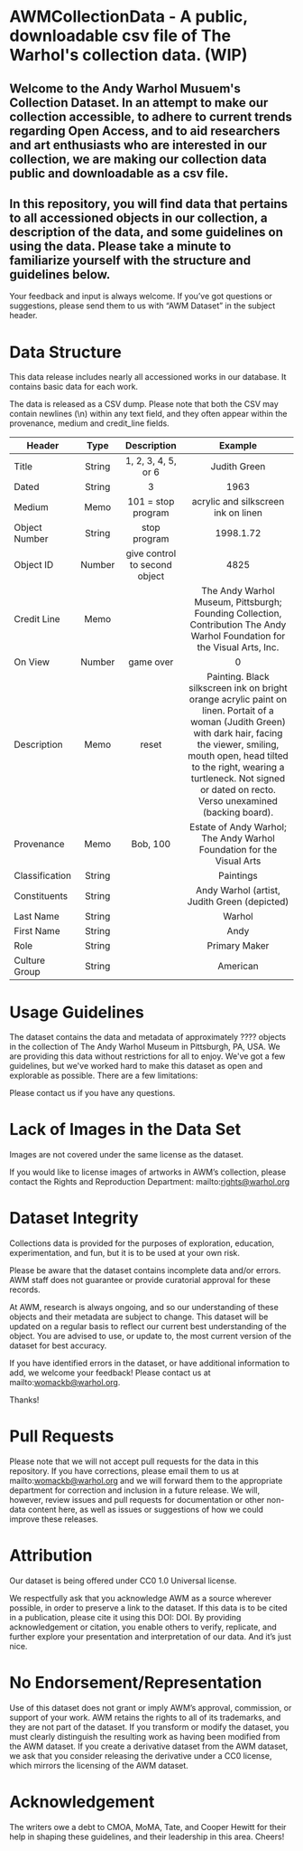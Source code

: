 # AWMCollectionData - A public, downloadable csv file of The Warhol's collection data. (WIP)

## Welcome to the Andy Warhol Musuem's Collection Dataset. In an attempt to make our collection accessible, to adhere to current trends regarding Open Access, and to aid researchers and art enthusiasts who are interested in our collection, we are making our collection data public and downloadable as a csv file.

## In this repository, you will find data that pertains to all accessioned objects in our collection, a description of the data, and some guidelines on using the data. Please take a minute to familiarize yourself with the structure and guidelines below.

Your feedback and input is always welcome. If you’ve got questions or suggestions, please send them to us with “AWM Dataset” in the subject header.

# Data Structure
This data release includes nearly all accessioned works in our database. It contains basic data for each work.

The data is released as a CSV dump. Please note that both the CSV may contain newlines (\n) within any text field, and they often appear within the provenance, medium and credit_line fields.

| Header |   Type   |   Description   |   Example    |
|----------|:---------:|:----------:|:----------:|
| Title | String | 1, 2, 3, 4, 5, or 6 | Judith Green |
| Dated | String | 3 | 1963 |
| Medium | Memo | 101 = stop program | acrylic and silkscreen ink on linen |
| Object Number | String | stop program | 1998.1.72 |
| Object ID | Number | give control to second object | 4825 |
| Credit Line | Memo |  | The Andy Warhol Museum, Pittsburgh; Founding Collection, Contribution The Andy Warhol Foundation for the Visual Arts, Inc. |
| On View | Number | game over | 0 |
| Description | Memo | reset | Painting. Black silkscreen ink on bright orange acrylic paint on linen. Portait of a woman (Judith Green) with dark hair, facing the viewer, smiling, mouth open, head tilted to the right, wearing a turtleneck. Not signed or dated on recto.  Verso unexamined (backing board). |
| Provenance | Memo | Bob, 100 | Estate of Andy Warhol; The Andy Warhol Foundation for the Visual Arts |
| Classification | String |  | Paintings |
| Constituents | String |  | Andy Warhol (artist, Judith Green (depicted) |
| Last Name | String |  | Warhol |
| First Name| String |  | Andy |
| Role | String |  | Primary Maker|
| Culture Group | String |  | American |

# Usage Guidelines
The dataset contains the data and metadata of approximately ???? objects in the collection of The Andy Warhol Museum in Pittsburgh, PA, USA. We are providing this data without restrictions for all to enjoy. We've got a few guidelines, but we've worked hard to make this dataset as open and explorable as possible. There are a few limitations:

Please contact us if you have any questions.

# Lack of Images in the Data Set
Images are not covered under the same license as the dataset.

If you would like to license images of artworks in AWM’s collection, please contact the Rights and Reproduction Department: mailto:rights@warhol.org

# Dataset Integrity
Collections data is provided for the purposes of exploration, education, experimentation, and fun, but it is to be used at your own risk.

Please be aware that the dataset contains incomplete data and/or errors. AWM staff does not guarantee or provide curatorial approval for these records.

At AWM, research is always ongoing, and so our understanding of these objects and their metadata are subject to change. This dataset will be updated on a regular basis to reflect our current best understanding of the object. You are advised to use, or update to, the most current version of the dataset for best accuracy.

If you have identified errors in the dataset, or have additional information to add, we welcome your feedback! Please contact us at mailto:womackb@warhol.org.

Thanks!

# Pull Requests
Please note that we will not accept pull requests for the data in this repository. If you have corrections, please email them to us at mailto:womackb@warhol.org and we will forward them to the appropriate department for correction and inclusion in a future release. We will, however, review issues and pull requests for documentation or other non-data content here, as well as issues or suggestions of how we could improve these releases.

# Attribution
Our dataset is being offered under CC0 1.0 Universal license.

We respectfully ask that you acknowledge AWM as a source wherever possible, in order to preserve a link to the dataset. If this data is to be cited in a publication, please cite it using this DOI: DOI. By providing acknowledgement or citation, you enable others to verify, replicate, and further explore your presentation and interpretation of our data. And it’s just nice.

# No Endorsement/Representation
Use of this dataset does not grant or imply AWM’s approval, commission, or support of your work. AWM retains the rights to all of its trademarks, and they are not part of the dataset. If you transform or modify the dataset, you must clearly distinguish the resulting work as having been modified from the AWM dataset. If you create a derivative dataset from the AWM dataset, we ask that you consider releasing the derivative under a CC0 license, which mirrors the licensing of the AWM dataset.

# Acknowledgement
The writers owe a debt to CMOA, MoMA, Tate, and Cooper Hewitt for their help in shaping these guidelines, and their leadership in this area. Cheers!
